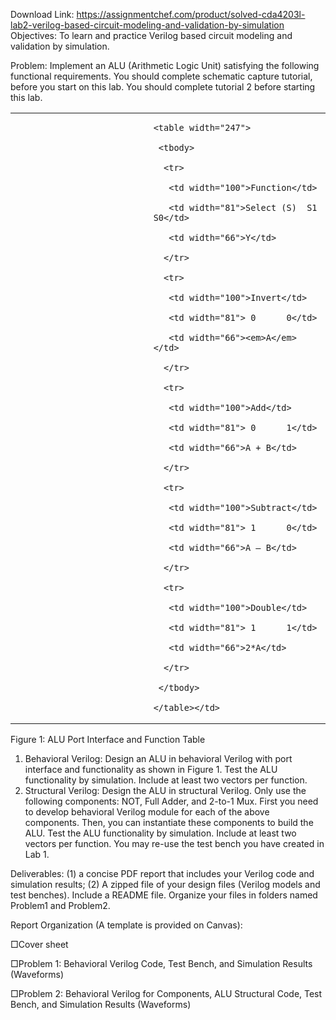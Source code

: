 Download Link: https://assignmentchef.com/product/solved-cda4203l-lab2-verilog-based-circuit-modeling-and-validation-by-simulation
<br>
Objectives:  To learn and practice Verilog based circuit modeling and validation by simulation.

Problem: Implement an ALU (Arithmetic Logic Unit) satisfying the following functional requirements. You should complete schematic capture tutorial, before you start on this lab. You should complete tutorial 2 before starting this lab.

<table width="624">

 <tbody>

  <tr>

   <td width="321"></td>

   <td width="303">


    <table width="247">

     <tbody>

      <tr>

       <td width="100">Function</td>

       <td width="81">Select (S)  S1    S0</td>

       <td width="66">Y</td>

      </tr>

      <tr>

       <td width="100">Invert</td>

       <td width="81"> 0      0</td>

       <td width="66"><em>A</em></td>

      </tr>

      <tr>

       <td width="100">Add</td>

       <td width="81"> 0      1</td>

       <td width="66">A + B</td>

      </tr>

      <tr>

       <td width="100">Subtract</td>

       <td width="81"> 1      0</td>

       <td width="66">A – B</td>

      </tr>

      <tr>

       <td width="100">Double</td>

       <td width="81"> 1      1</td>

       <td width="66">2*A</td>

      </tr>

     </tbody>

    </table></td>

  </tr>

 </tbody>

</table>




Figure 1: ALU Port Interface and Function Table

<ol>

 <li>Behavioral Verilog: Design an ALU in behavioral Verilog with port interface and functionality as shown in Figure 1. Test the ALU functionality by simulation.  Include at least two vectors per function.</li>

 <li>Structural Verilog: Design the ALU in structural Verilog. Only use the following components: NOT, Full Adder, and 2-to-1 Mux.  First you need to develop behavioral Verilog module for each of the above components.  Then, you can instantiate these components to build the ALU. Test the ALU functionality by simulation.  Include at least two vectors per function. You may re-use the test bench you have created in Lab 1.</li>

</ol>

Deliverables: (1) a concise PDF report that includes your Verilog code and simulation results; (2) A zipped file of your design files (Verilog models and test benches).  Include a README file. Organize your files in folders named Problem1 and Problem2.

Report Organization (A template is provided on Canvas):

□Cover sheet

□Problem 1: Behavioral Verilog Code, Test Bench, and Simulation Results (Waveforms)

□Problem 2: Behavioral Verilog for Components, ALU Structural Code, Test Bench, and Simulation Results (Waveforms)


